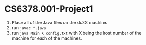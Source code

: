 # CS6378.001-Project1
1. Place all of the Java files on the dcXX machine.
2. run ```javac *.java```
3. run ```java Main X config.txt``` with X being the host number of the machine for each of the machines. 
